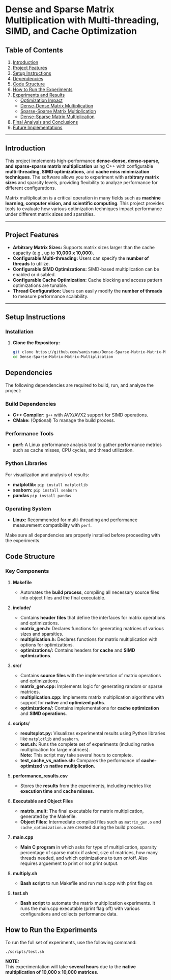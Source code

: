 # Dense and Sparse Matrix Multiplication with Multi-threading, SIMD, and Cache Optimization

## Table of Contents
1. [Introduction](#introduction)
2. [Project Features](#project-features)
3. [Setup Instructions](#setup-instructions)
4. [Dependencies](#dependencies)
5. [Code Structure](#code-structure)
6. [How to Run the Experiments](#how-to-run-the-experiments)
7. [Experiments and Results](#experiments-and-results)  
   - [Optimization Impact](#optimization-impact)  
   - [Dense-Dense Matrix Multiplication](#dense-dense-matrix-multiplication)  
   - [Sparse-Sparse Matrix Multiplication](#sparse-sparse-matrix-multiplication)  
   - [Dense-Sparse Matrix Multiplication](#dense-sparse-matrix-multiplication)
8. [Final Analysis and Conclusions](#final-analysis-and-conclusions)
9. [Future Implementations](#future-implementations)

---

## Introduction
This project implements high-performance **dense-dense, dense-sparse, and sparse-sparse matrix multiplication** using C++ with configurable **multi-threading, SIMD optimizations**, and **cache miss minimization techniques**. The software allows you to experiment with **arbitrary matrix sizes** and sparsity levels, providing flexibility to analyze performance for different configurations.

Matrix multiplication is a critical operation in many fields such as **machine learning, computer vision, and scientific computing**. This project provides tools to evaluate how various optimization techniques impact performance under different matrix sizes and sparsities.

---

## Project Features
- **Arbitrary Matrix Sizes:** Supports matrix sizes larger than the cache capacity (e.g., up to **10,000 x 10,000**).
- **Configurable Multi-threading:** Users can specify the **number of threads** to utilize.
- **Configurable SIMD Optimizations:** SIMD-based multiplication can be enabled or disabled.
- **Configurable Cache Optimization:** Cache blocking and access pattern optimizations are tunable.
- **Thread Configuration:** Users can easily modify the **number of threads** to measure performance scalability.

---

## Setup Instructions

### Installation
1. **Clone the Repository:**
   ```bash
   git clone https://github.com/samisrana/Dense-Sparse-Matrix-Matrix-Multiplication.git
   cd Dense-Sparse-Matrix-Matrix-Multiplication

## Dependencies

The following dependencies are required to build, run, and analyze the project:

### Build Dependencies
- **C++ Compiler:** `g++` with AVX/AVX2 support for SIMD operations.
- **CMake:** (Optional) To manage the build process.

### Performance Tools
- **perf:** A Linux performance analysis tool to gather performance metrics such as cache misses, CPU cycles, and thread utilization.

### Python Libraries
For visualization and analysis of results:
- **matplotlib:** `pip install matplotlib`  
- **seaborn:** `pip install seaborn`
- **pandas** `pip install pandas`
### Operating System
- **Linux:** Recommended for multi-threading and performance measurement compatibility with `perf`.

Make sure all dependencies are properly installed before proceeding with the experiments.
## Code Structure

### Key Components

1. **Makefile**  
   - Automates the **build process**, compiling all necessary source files into object files and the final executable.

2. **include/**  
   - Contains **header files** that define the interfaces for matrix operations and optimizations.
   - **matrix_gen.h:** Declares functions for generating matrices of various sizes and sparsities.  
   - **multiplication.h:** Declares functions for matrix multiplication with options for optimizations.  
   - **optimizations/:** Contains headers for **cache** and **SIMD optimizations**.

3. **src/**  
   - Contains **source files** with the implementation of matrix operations and optimizations.
   - **matrix_gen.cpp:** Implements logic for generating random or sparse matrices.  
   - **multiplication.cpp:** Implements matrix multiplication algorithms with support for **native** and **optimized paths**.  
   - **optimizations/:** Contains implementations for **cache optimization** and **SIMD operations**.

4. **scripts/**  
   - **resultsplot.py:** Visualizes experimental results using Python libraries like `matplotlib` and `seaborn`.  
   - **test.sh:** Runs the complete set of experiments (including native multiplication for large matrices).  
     **Note:** This script may take several hours to complete.  
   - **test_cache_vs_native.sh:** Compares the performance of **cache-optimized** vs **native multiplication**.

5. **performance_results.csv**  
   - Stores the **results** from the experiments, including metrics like **execution time** and **cache misses**.

6. **Executable and Object Files**  
   - **matrix_mult:** The final executable for matrix multiplication, generated by the Makefile.  
   - **Object Files:** Intermediate compiled files such as `matrix_gen.o` and `cache_optimization.o` are created during the build process.

7. **main.cpp**
   - **Main C program** in which asks for type of multiplication, sparsity percentage of sparse matrix if asked, size of matrices, how many threads needed, and which optimizations to turn on/off. Also requires arguement to print or not print output.

8. **multiply.sh**  
   - **Bash script** to run Makefile and run main.cpp with print flag on.

9. **test.sh**  
   - **Bash script** to automate the matrix multiplication experiments. It runs the main.cpp executable (print flag off) with various configurations and collects performance data.

## How to Run the Experiments

To run the full set of experiments, use the following command:
```bash
./scripts/test.sh
```
**NOTE:**  
This experimentation will take **several hours** due to the **native multiplication of 10,000 x 10,000 matrices**.
